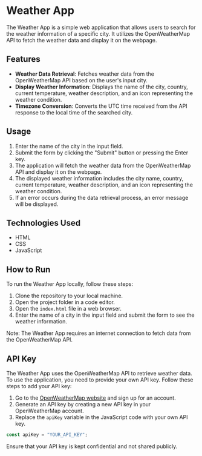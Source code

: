 # Weather App

The Weather App is a simple web application that allows users to search for the weather information of a specific city. It utilizes the OpenWeatherMap API to fetch the weather data and display it on the webpage.

## Features

- **Weather Data Retrieval**: Fetches weather data from the OpenWeatherMap API based on the user's input city.
- **Display Weather Information**: Displays the name of the city, country, current temperature, weather description, and an icon representing the weather condition.
- **Timezone Conversion**: Converts the UTC time received from the API response to the local time of the searched city.

## Usage

1. Enter the name of the city in the input field.
2. Submit the form by clicking the "Submit" button or pressing the Enter key.
3. The application will fetch the weather data from the OpenWeatherMap API and display it on the webpage.
4. The displayed weather information includes the city name, country, current temperature, weather description, and an icon representing the weather condition.
5. If an error occurs during the data retrieval process, an error message will be displayed.

## Technologies Used

- HTML
- CSS
- JavaScript

## How to Run

To run the Weather App locally, follow these steps:

1. Clone the repository to your local machine.
2. Open the project folder in a code editor.
3. Open the `index.html` file in a web browser.
4. Enter the name of a city in the input field and submit the form to see the weather information.

Note: The Weather App requires an internet connection to fetch data from the OpenWeatherMap API.

## API Key

The Weather App uses the OpenWeatherMap API to retrieve weather data. To use the application, you need to provide your own API key. Follow these steps to add your API key:

1. Go to the [OpenWeatherMap website](https://openweathermap.org/) and sign up for an account.
2. Generate an API key by creating a new API key in your OpenWeatherMap account.
3. Replace the `apiKey` variable in the JavaScript code with your own API key.

```javascript
const apiKey = "YOUR_API_KEY";
```

Ensure that your API key is kept confidential and not shared publicly.
